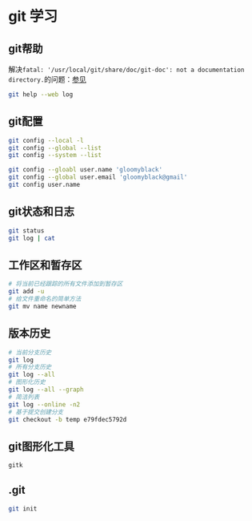 # git 学习

## git帮助

解决`fatal: '/usr/local/git/share/doc/git-doc': not a documentation directory.`的问题：[参见](https://blog.csdn.net/qq_22073849/article/details/88947065)

```bash
git help --web log
```

## git配置

```bash
git config --local -l
git config --global --list
git config --system --list

git config --gloabl user.name 'gloomyblack'
git config --global user.email 'gloomyblack@gmail'
git config user.name
```

## git状态和日志

```bash
git status
git log | cat
```

## 工作区和暂存区

```bash
# 将当前已经跟踪的所有文件添加到暂存区
git add -u
# 给文件重命名的简单方法
git mv name newname
```

## 版本历史

```bash
# 当前分支历史
git log
# 所有分支历史
git log --all
# 图形化历史
git log --all --graph
# 简洁列表
git log --online -n2
# 基于提交创建分支
git checkout -b temp e79fdec5792d
```

## git图形化工具

```bash
gitk
```

## .git

```bash
git init
```